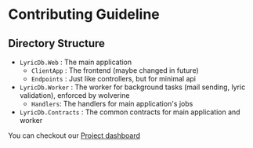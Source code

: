 ﻿# Contributing Guideline

## Directory Structure

- `LyricDb.Web` : The main application
  - `ClientApp` : The frontend (maybe changed in future)
  - `Endpoints` : Just like controllers, but for minimal api
- `LyricDb.Worker` : The worker for background tasks (mail sending, lyric validation), enforced by wolverine
  - `Handlers`: The handlers for main application's jobs
- `LyricDb.Contracts` : The common contracts for main application and worker

You can checkout our [Project dashboard](https://github.com/users/kengwang/projects/2)